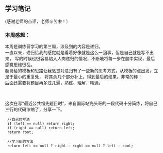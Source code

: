 ## 学习笔记<br>
(感谢老师的点评，老师辛苦啦！）<br>

### 本周感想：
本周是训练营学习的第三周，涉及到的内容是递归。<br>
一直以来，递归给我的感觉就是看着好像就是这么一回事，但是自己就是写不出来，
写的时候也很容易陷入人肉递归的情况，不断地将每一步在脑中实现，最后感觉思维很乱。<br>
超哥给的模板和思路让我感觉对递归有了一些新的思考方式，从模板的点出发，立足于最小的重复处，
将其余几个部分补上，得到最后的结果。非常的棒！<br>
后面还需要将题目再多过几遍，熟练、理解、精通。

<br>
<br>
这次在写“最近公共祖先题目时”，来自国际站光头哥的一段代码十分简练，将自己三行的代码浓缩了，分享一下。<br>

```
 //自己的写法
 if (left == null) return right;
 if (right == null) return left;
 return root;
 ```

```
 //学习到的写法
 return left == null ? right : right == null ? left : root;
 ```
